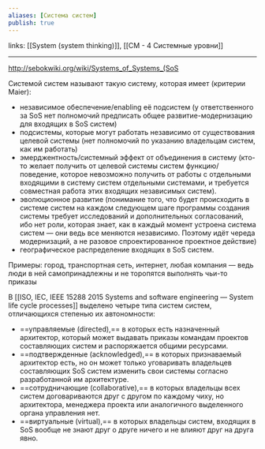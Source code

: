 ```yaml
---
aliases: [Система систем]
publish: true
---
```

links: [[System (system thinking)]], [[СМ - 4 Системные уровни]] 

---

http://sebokwiki.org/wiki/Systems_of_Systems_(SoS

Системой систем называют такую систему, которая имеет (критерии Maier):
- независимое обеспечение/enabling её подсистем (у ответственного за SoS нет полномочий предписать общее развитие-модернизацию для входящих в SoS систем)
- подсистемы, которые могут работать независимо от существования целевой системы (нет полномочий по указанию владельцам систем, как им работать)
- эмерджентность/системный эффект от объединения в систему (кто-то желает получить от целевой системы систем функцию/поведение, которое невозможно получить от работы с отдельными входящими в систему систем отдельными системами, и требуется совместная работа этих входящих независимых систем).
- эволюционное развитие (понимание того, что будет происходить в системе систем на каждом следующем шаге программы создания системы требует исследований и дополнительных согласований, ибо нет роли, которая знает, как в каждый момент устроена система систем — они ведь все меняются независимо. Поэтому идёт череда модернизаций, а не разовое спроектированное проектное действие)
- географическое распределение входящих в SoS систем.


Примеры:
город, транспортная сеть, интернет, любая компания — ведь люди в ней самопринадлежны и не торопятся выполнять чьи-то приказы

В [[ISO, IEC, IEEE 15288 2015 Systems and software engineering — System life cycle processes]] выделено четыре типа систем систем, отличающихся степенью их автономности:
- ==управляемые (directed),== в которых есть назначенный архитектор, который может выдавать приказы командам проектов составляющих систем и распоряжается общими ресурсами.
- ==подтвержденные (acknowledged),== в которых признаваемый архитектор есть, но он может только уговаривать владельцев составляющих SoS систем изменить свои системы согласно разработанной им архитектуре.
- ==сотрудничающие (collaborative),== в которых владельцы всех систем договариваются друг с другом по каждому чиху, но архитектора, менеджера проекта или аналогичного выделенного органа управления нет.
- ==виртуальные (virtual),== в которых владельцы систем, входящих в SoS вообще не знают друг о друге ничего и не влияют друг на друга явно.